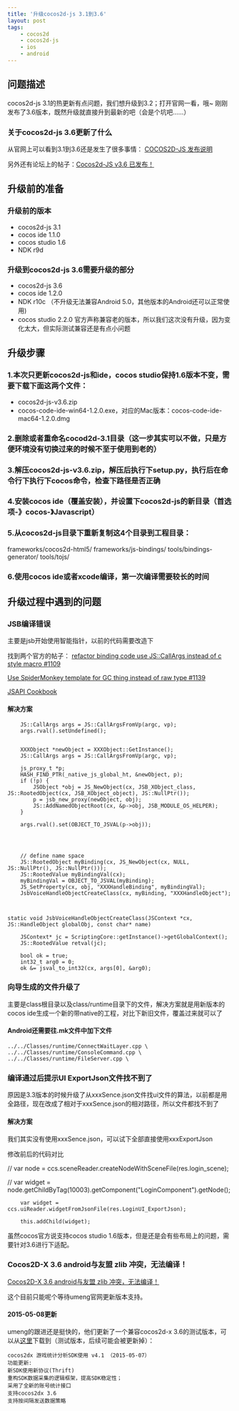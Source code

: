 ```yaml
---
title: '升级cocos2d-js 3.1到3.6'
layout: post
tags:
    - cocos2d
    - cocos2d-js
    - ios
    - android
---
```


## 问题描述
cocos2d-js 3.1的热更新有点问题，我们想升级到3.2；打开官网一看，哦~ 刚刚发布了3.6版本，既然升级就直接升到最新的吧（会是个坑吧……）

### 关于cocos2d-js 3.6更新了什么
从官网上可以看到3.1到3.6还是发生了很多事情：
[COCOS2D-JS 发布说明](http://www.cocos2d-x.org/docs/manual/framework/html5/release-notes/zh)  

另外还有论坛上的帖子：[Cocos2d-JS v3.6 已发布！](http://www.cocoachina.com/bbs/read.php?tid=297633)  


## 升级前的准备

### 升级前的版本
* cocos2d-js 3.1
* cocos ide 1.1.0
* cocos studio 1.6
* NDK r9d

### 升级到cocos2d-js 3.6需要升级的部分
* cocos2d-js 3.6
* cocos ide 1.2.0
* NDK r10c （不升级无法兼容Android 5.0，其他版本的Android还可以正常使用)
* cocos studio 2.2.0 官方声称兼容老的版本，所以我们这次没有升级，因为变化太大，但实际测试兼容还是有点小问题

## 升级步骤

### 1.本次只更新cocos2d-js和ide，cocos studio保持1.6版本不变，需要下载下面这两个文件：  

* cocos2d-js-v3.6.zip
* cocos-code-ide-win64-1.2.0.exe，对应的Mac版本：cocos-code-ide-mac64-1.2.0.dmg  

### 2.删除或者重命名cocod2d-3.1目录（这一步其实可以不做，只是方便环境没有切换过来的时候不至于使用到老的）  


### 3.解压cocos2d-js-v3.6.zip，解压后执行下setup.py，执行后在命令行下执行下cocos命令，检查下路径是否正确  


### 4.安装cocos ide（覆盖安装），并设置下cocos2d-js的新目录（首选项-》cocos-》Javascript）  


### 5.从cocos2d-js目录下重新复制这4个目录到工程目录：  

frameworks/cocos2d-html5/
frameworks/js-bindings/
tools/bindings-generator/
tools/tojs/
### 6.使用cocos ide或者xcode编译，第一次编译需要较长的时间


## 升级过程中遇到的问题

### JSB编译错误
主要是jsb开始使用智能指针，以前的代码需要改造下

找到两个官方的帖子：
[refactor binding code use JS::CallArgs instead of c style macro #1109](https://github.com/cocos2d/cocos2d-js/issues/1109)  

[Use SpiderMonkey template for GC thing instead of raw type #1139](https://github.com/cocos2d/cocos2d-js/issues/1139)  

[JSAPI Cookbook](https://developer.mozilla.org/en-US/docs/Mozilla/Projects/SpiderMonkey/JSAPI_Cookbook?redirectlocale=en-US&redirectslug=SpiderMonkey%2FJSAPI_Phrasebook)  



#### 解决方案
```
    JS::CallArgs args = JS::CallArgsFromVp(argc, vp);
    args.rval().setUndefined();


    XXXObject *newObject = XXXObject::GetInstance();
    JS::CallArgs args = JS::CallArgsFromVp(argc, vp);

    js_proxy_t *p;
    HASH_FIND_PTR(_native_js_global_ht, &newObject, p);
    if (!p) {
        JSObject *obj = JS_NewObject(cx, JSB_XObject_class, JS::RootedObject(cx, JSB_XObject_object), JS::NullPtr());
        p = jsb_new_proxy(newObject, obj);
        JS::AddNamedObjectRoot(cx, &p->obj, JSB_MODULE_OS_HELPER);
    }

    args.rval().set(OBJECT_TO_JSVAL(p->obj));




    // define name space
    JS::RootedObject myBinding(cx, JS_NewObject(cx, NULL, JS::NullPtr(), JS::NullPtr()));
    JS::RootedValue myBindingVal(cx);
    myBindingVal = OBJECT_TO_JSVAL(myBinding);
    JS_SetProperty(cx, obj, "XXXHandleBinding", myBindingVal);
    JsbVoiceHandleObjectCreateClass(cx, myBinding, "XXXHandleObject");



static void JsbVoiceHandleObjectCreateClass(JSContext *cx, JS::HandleObject globalObj, const char* name)

    JSContext* jc = ScriptingCore::getInstance()->getGlobalContext();
    JS::RootedValue retval(jc);

    bool ok = true;
    int32_t arg0 = 0;
    ok &= jsval_to_int32(cx, args[0], &arg0);

```

### 向导生成的文件升级了
主要是class根目录以及class/runtime目录下的文件，解决方案就是用新版本的cocos ide生成一个新的带native的工程，对比下新旧文件，覆盖过来就可以了

#### Android还需要往.mk文件中加下文件
```
../../Classes/runtime/ConnectWaitLayer.cpp \
../../Classes/runtime/ConsoleCommand.cpp \
../../Classes/runtime/FileServer.cpp \
```


### 编译通过后提示UI ExportJson文件找不到了
原因是3.3版本的时候升级了从xxxSence.json文件找ui文件的算法，以前都是用全路径，现在改成了相对于xxxSence.json的相对路径，所以文件都找不到了


#### 解决方案
我们其实没有使用xxxSence.json，可以试下全部直接使用xxxExportJson

修改前后的代码对比

>
//        var node = ccs.sceneReader.createNodeWithSceneFile(res.login_scene);  

//        var widget = node.getChildByTag(10003).getComponent("LoginComponent").getNode();  

        var widget = ccs.uiReader.widgetFromJsonFile(res.LoginUI_ExportJson);  

        this.addChild(widget);  



虽然cocos官方说支持cocos studio 1.6版本，但是还是会有些布局上的问题，需要针对3.6进行下适配。

### Cocos2D-X 3.6 android与友盟 zlib 冲突，无法编译！
[Cocos2D-X 3.6 android与友盟 zlib 冲突，无法编译！](http://bbs.umeng.com/thread-8639-1-1.html)

这个目前只能呢个等待umeng官网更新版本支持。

#### 2015-05-08更新
umeng的跟进还是挺快的，他们更新了一个兼容cocos2d-x 3.6的测试版本，可以从[这里](http://dev.umeng.com/game_analytics/game-c2d/sdk-download)下载到（测试版本，后续可能会被更新掉）：   


```
cocos2dx 游戏统计分析SDK使用 v4.1 （2015-05-07）
功能更新:
新SDK使用新协议(Thrift)
重构SDK数据采集的逻辑框架，提高SDK稳定性；
采用了全新的账号统计接口
支持cocos2dx 3.6
支持按间隔发送数据策略
```

